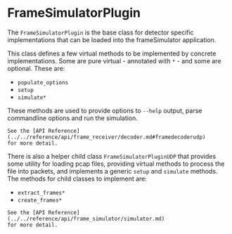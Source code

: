 # FrameSimulatorPlugin

The `FrameSimulatorPlugin` is the base class for detector specific implementations that
can be loaded into the frameSimulator application.

This class defines a few virtual methods to be implemented by concrete implementations.
Some are pure virtual - annotated with `*` - and some are optional. These are:

- `populate_options`
- `setup`
- `simulate*`

These methods are used to provide options to `--help` output, parse commandline options
and run the simulation.

```{note}
See the [API Reference](../../reference/api/frame_receiver/decoder.md#framedecoderudp)
for more detail.
```

There is also a helper child class `FrameSimulatorPluginUDP` that provides some utility
for loading pcap files, providing virtual methods to process the file into packets, and
implements a generic `setup` and `simulate` methods. The methods for child classes to
implement are:

- `extract_frames*`
- `create_frames*`

```{note}
See the [API Reference](../../reference/api/frame_simulator/simulator.md)
for more detail.
```